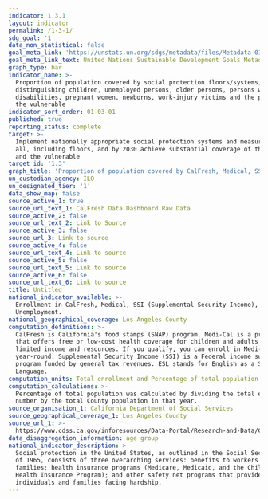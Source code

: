 ```yaml
---
indicator: 1.3.1
layout: indicator
permalink: /1-3-1/
sdg_goal: '1'
data_non_statistical: false
goal_meta_link: 'https://unstats.un.org/sdgs/metadata/files/Metadata-01-03-01a.pdf'
goal_meta_link_text: United Nations Sustainable Development Goals Metadata (pdf 894kB)
graph_type: bar
indicator_name: >-
  Proportion of population covered by social protection floors/systems, by sex,
  distinguishing children, unemployed persons, older persons, persons with
  disabilities, pregnant women, newborns, work-injury victims and the poor and
  the vulnerable
indicator_sort_order: 01-03-01
published: true
reporting_status: complete
target: >-
  Implement nationally appropriate social protection systems and measures for
  all, including floors, and by 2030 achieve substantial coverage of the poor
  and the vulnerable
target_id: '1.3'
graph_title: 'Proportion of population covered by CalFresh, Medical, SSI, and Unemployment'
un_custodian_agency: ILO
un_designated_tier: '1'
data_show_map: false
source_active_1: true
source_url_text_1: CalFresh Data Dashboard Raw Data
source_active_2: false
source_url_text_2: Link to Source
source_active_3: false
source_url_3: Link to source
source_active_4: false
source_url_text_4: Link to source
source_active_5: false
source_url_text_5: Link to source
source_active_6: false
source_url_text_6: Link to source
title: Untitled
national_indicator_available: >-
  Enrollment in CalFresh, Medical, SSI (Supplemental Security Income), and
  Unemployment. 
national_geographical_coverage: Los Angeles County
computation_definitions: >-
  CalFresh is California's food stamps (SNAP) program. Medi-Cal is a program
  that offers free or low-cost health coverage for children and adults with
  limited income and resources. If you qualify, you can enroll in Medi-Cal
  year-round. Supplemental Security Income (SSI) is a Federal income supplement
  program funded by general tax revenues. ESL stands for English as a Second
  Language.
computation_units: Total enrollment and Percentage of total population
computation_calculations: >-
  Percentage of total population was calculated by dividing the total enrollment
  number by the total County population in that year.
source_organisation_1: California Department of Social Services
source_geographical_coverage_1: Los Angeles County
source_url_1: >-
  https://www.cdss.ca.gov/inforesources/Data-Portal/Research-and-Data/CalFresh-Data-Dashboard
data_disaggregation_information: age group
national_indicator_description: >-
  Social protection in the United States, as outlined in the Social Security Act
  of 1965, consists of three overarching services: benefits to workers and their
  families; health insurance programs (Medicare, Medicaid, and the Children’s
  Health Insurance Program); and other safety net programs that provide aid to
  individuals and families facing hardship.
---
```

